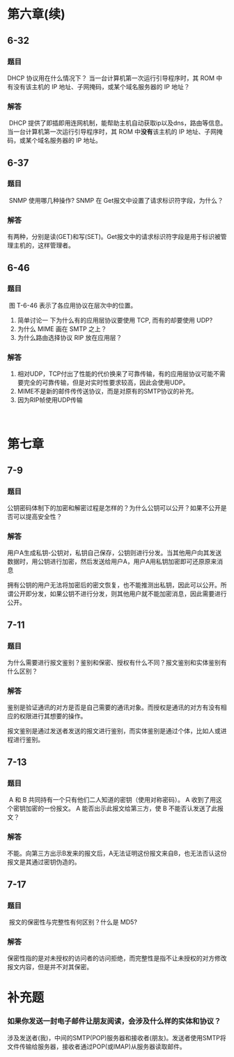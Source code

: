 # 第六章(续)

## 6-32

### 题目

 DHCP 协议用在什么情况下？ 当一台计算机第一次运行引导程序时，其 ROM 中有没有该主机的 IP 地址、子网掩码，或某个域名服务器的 IP 地址？ 

### 解答

​	 DHCP 提供了即插即用连网机制，能帮助主机自动获取ip以及dns，路由等信息。当一台计算机第一次运行引导程序时，其 ROM 中**没有**该主机的 IP 地址、子网掩码，或某个域名服务器的 IP 地址。

## 6-37

### 题目

​	 SNMP 使用哪几种操作? SNMP 在 Get报文中设置了请求标识符字段，为什么？ 

### 解答

​	有两种，分别是读(GET)和写(SET)。Get报文中的请求标识符字段是用于标识被管理主机的，这样管理者。

## 6-46

### 题目

​	 图 T-6-46 表示了各应用协议在层次中的位置。 

1. 简单讨论一 下为什么有的应用层协议要使用 TCP, 而有的却要使用 UDP? 
2. 为什么 MIME 画在 SMTP 之上？ 
3. 为什么路由选择协议 RIP 放在应用层？

### 解答

1. 相对UDP，TCP付出了性能的代价换来了可靠传输，有的应用层协议可能不需要完全的可靠传输，但是对实时性要求较高，因此会使用UDP。
2. MIME不是新的邮件传传送协议，而是对原有的SMTP协议的补充。
3. 因为RIP帧使用UDP传输

​	

# 第七章

## 7-9

### 题目

​	 公钥密码体制下的加密和解密过程是怎样的？为什么公钥可以公开？如果不公开是否可以提高安全性？ 

### 解答

​	用户A生成私钥-公钥对，私钥自己保存，公钥则进行分发。当其他用户向其发送数据时，用公钥进行加密，然后发送给用户A，用户A用私钥加密即可还原原来消息

​	拥有公钥的用户无法将加密后的密文恢复，也不能推测出私钥，因此可以公开。所谓公开即分发，如果公钥不进行分发，则其他用户就不能加密消息，因此需要进行公开。

## 7-11

### 题目

​	 为什么需要进行报文鉴别？鉴别和保密、授权有什么不同？报文鉴别和实体鉴别有什么区别？ 

### 解答

​	鉴别是验证通讯的对方是否是自己需要的通讯对象。而授权是通讯的对方有没有相应的权限进行其想要的操作。

​	报文鉴别是通过发送者发送的报文进行鉴别，而实体鉴别是通过个体，比如人或进程进行鉴别。

## 7-13

### 题目

​	 A 和 B 共同持有一个只有他们二人知道的密钥（使用对称密码）。 A 收到了用这个密钥加密的一份报文。 A 能否出示此报文给第三方，使 B 不能否认发送了此报文？ 

### 解答

​	不能。向第三方出示B发来的报文后，A无法证明这份报文来自B，也无法否认这份报文是其通过密钥伪造的。

## 7-17

### 题目

​	 报文的保密性与完整性有何区别？什么是 MD5? 

### 解答

​	保密性指的是对未授权的访问者的访问拒绝，而完整性是指不让未授权的对方修改报文内容，但是并不对其保密。

# 补充题

### 如果你发送一封电子邮件让朋友阅读，会涉及什么样的实体和协议？ 

​	涉及发送者(我)，中间的SMTP(POP)服务器和接收者(朋友)。发送者使用SMTP将文件传输给服务器，接收者通过POP(或IMAP)从服务器读取邮件。